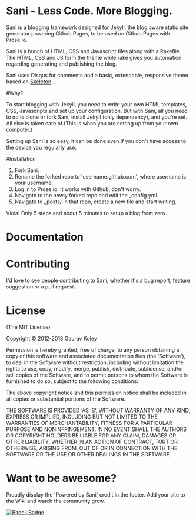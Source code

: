 # Sani - Less Code. More Blogging.

Sani is a blogging framework designed for Jekyll, the blog aware static site generator powering Github Pages, to be used on Github Pages with Prose.io.

Sani is a bunch of HTML, CSS and Javascript files along with a Rakefile. The HTML, CSS and JS form the theme while rake gives you automation regarding generating and publishing the blog. 

Sani uses Disqus for comments and a basic, extendable, responsive theme based on [Skeleton](http://www.getskeleton.com/) . 

#Why? 

To start blogging with Jekyll, you need to write your own HTML templates, CSS, Javascripts and set up your configuration. But with Sani, all you need to do is clone or fork Sani, install Jekyll (only dependency), and you’re set. All else is taken care of.(This is when you are setting up from your own computer.)

Setting up Sani is so easy, it can be done even if you don't have access to the device you regularly use.

#Installation

1. Fork Sani.
2. Rename the forked repo to 'username.github.com', where username is your username.
3. Log in to Prose.io. It works with Github, don't worry.
4. Navigate to the newly forked repo and edit the _config.yml.
5. Navigate to _posts/ in that repo, create a new file and start writing.

Viola! Only 5 steps and about 5 minutes to setup a blog from zero.

# Documentation

# Contributing

I'd love to see people contributing to Sani, whether it's a bug report, feature suggestion or a pull request. 

# License

(The MIT License)

Copyright © 2012-2018 Gaurav Koley

Permission is hereby granted, free of charge, to any person obtaining a copy of this software and associated documentation files (the ‘Software’), to deal in the Software without restriction, including without limitation the rights to use, copy, modify, merge, publish, distribute, sublicense, and/or sell copies of the Software, and to permit persons to whom the Software is furnished to do so, subject to the following conditions:

The above copyright notice and this permission notice shall be included in all copies or substantial portions of the Software.

THE SOFTWARE IS PROVIDED ‘AS IS’, WITHOUT WARRANTY OF ANY KIND, EXPRESS OR IMPLIED, INCLUDING BUT NOT LIMITED TO THE WARRANTIES OF MERCHANTABILITY, FITNESS FOR A PARTICULAR PURPOSE AND NONINFRINGEMENT. IN NO EVENT SHALL THE AUTHORS OR COPYRIGHT HOLDERS BE LIABLE FOR ANY CLAIM, DAMAGES OR OTHER LIABILITY, WHETHER IN AN ACTION OF CONTRACT, TORT OR OTHERWISE, ARISING FROM, OUT OF OR IN CONNECTION WITH THE SOFTWARE OR THE USE OR OTHER DEALINGS IN THE SOFTWARE.

# Want to be awesome?

Proudly display the 'Powered by Sani' credit in the footer. Add your site to the Wiki and watch the community grow.

[![Bitdeli Badge](https://d2weczhvl823v0.cloudfront.net/arkokoley/sani/trend.png)](https://bitdeli.com/free "Bitdeli Badge")

